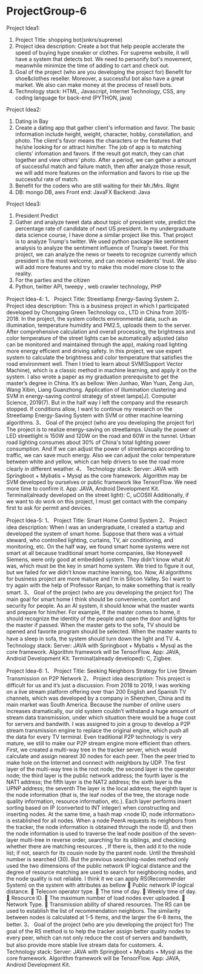 # ProjectGroup-6

Project Idea1:
1. Project Title:
shopping bot(snkrs/supreme)
2. Project idea description:
Create a bot that help people acclerate the speed of buying hype sneaker or clothes. For supreme website, it will have a system that detects bot. We need to personify bot's movement, meanwhile minimize the time of adding to cart and check out. 
3. Goal of the project (who are you developing the project for)
Benefit for shoe&clothes reseller. Moreover, a successful bot also have a great market. We also can make money at the process of resell bots.
4. Technology stack:
HTML, Javascript, Internet Technology, CSS, any coding language for back-end (PYTHON, java)

Project Idea2:
1. Dating in Bay
2. Create a dating app that gather client's information and favor. The basic information include height, weight, character, hobby, constellation, and photo. The client's favor means the characters or the features that he/she looking for or attract him/her. The job of app is to matching clients' infomation and favors. If the result got match, they can chat together and view others' photo. After a period, we can gather a amount of successful match and failure match, then after analyze those result, we will add more features on the information and favors to rise up the successful rate of match. 
3. Benefit for the coders who are still waiting for their Mr./Mrs. Right
4. DB: mongo DB, aws  Front end: JavaFX  Backend: Java

Project Idea3:
1. President Predict
2. Gather and analyze tweet data about topic of president vote, predict the percentage rate of candidate of next US president. In my undergraduate data science course, I have done a similar project like this. That project is to analyze Trump's twitter. We used python package like sentiment analysis to analyze the sentiment influence of Trump's tweet. For this project, we can analyze the news or tweets to recognize currently which president is the most welcome, and can receive residents' trust. We also will add more features and try to make this model more close to the reality. 
3. For the parties and the citizen
4. Python, twitter API, tweepy , web crawler technology, PHP

Project Idea-4: 
1、	Project Title:
    Streetlamp Energy-Saving System
2、	Project idea description:
    This is a business project in which I participated developed by Chongqing Green Technology co., LTD in China from 2015-2018. In the project, the system collects environmental data, such as illumination, temperature humidity and PM2.5, uploads them to the server. After comprehensive calculation and overall processing, the brightness and color temperature of the street lights can be automatically adjusted (also can be monitored and maintained through the app), making road lighting more energy efficient and driving safety.
    In this project, we use expert system to calculate the brightness and color temperature that satisfies the road environment well. Then I tried to learn about SVM(Support Vector Machine), which is a classic method in machine learning, and apply it on the system. I also wrote a paper as my graduation prerequisite to get the master’s degree in China. It’s as bellow:
    Wen Junhao, Wan Yuan, Zeng Jun, Wang Xibin, Liang Guanzhong. Application of illumination clustering and SVM in energy-saving control strategy of street lamps[J]. Computer Science, 2019(7).
    But in the half way I left the company and the research stopped. If conditions allow, I want to continue my research on the Streetlamp Energy-Saving System with SVM or other machine learning algorithms.
3、	Goal of the project (who are you developing the project for)
    The project is to realize energy-saving on streetlamps. Usually the power of LED streetlight is 150W and 120W on the road and 60W in the tunnel. Urban road lighting consumes about 30% of China's total lighting power consumption. And If we can adjust the power of streetlamps according to traffic, we can save much energy. Also we can adjust the color temperature between white and yellow, which can help drivers to see the road more clearly in different weather.
4、	Technology stack:
    Server: JAVA with Springboot + Mybatis + Mysql as the core framework. Algorithm may be SVM developed by ourselves or public framework like TensorFlow. We need more time to confirm it.
    App: JAVA, Android Development Kit.
    Terminal(already developed on the street light): C, uCOSIII
    Additionally, if we want to do work on this project, I must get contact with the company first to ask for permit and devices. 

Project Idea-5: 
1、	Project Title:
    Smart Home Control System
2、	Project idea description:
    When I was an undergraduate, I created a startup and developed the system of smart home. Suppose that there was a virtual steward, who controlled lighting, curtains, TV, air conditioning, and monitoring, etc. 
    On the half way, we found smart home systems were not smart at all because traditional smart home companies, like Honeywell Siemens, were only good at embedded system. They didn’t know what AI was, which must be the key in smart home system. We tried to figure it out, but we failed for we didn’t know machine learning, too.
    Now, AI algorithms for business project are more mature and I’m in Silicon Valley. So I want to try again with the help of Professor Ranjan, to make something that is really smart.
3、	Goal of the project (who are you developing the project for)
    The main goal for smart home I think should be convenience, comfort and security for people. As an AI system, it should know what the master wants and prepare for him/her. For example, If the master comes to home, it should recognize the identity of the people and open the door and lights for the master if passed. When the master gets to the sofa, TV should be opened and favorite program should be selected. When the master wants to have a sleep in sofa, the system should turn down the light and TV.
4、	Technology stack:
    Server: JAVA with Springboot + Mybatis + Mysql as the core framework. Algorithm framework will be TensorFlow. 
    App: JAVA, Android Development Kit.
    Terminal(already developed): C, Zigbee.

Project Idea-6: 
1、	Project Title:
    Seeking Neighbors Strategy for Live Stream Transmission on P2P Network
2、	Project idea description:
    This project is difficult for us and it’s just a discussion. From 2018 to 2019, I was working on a live stream platform offering over than 200 English and Spanish TV channels, which was developed by a company in Shenzhen, China and its main market was South America. 
    Because the number of online users increases dramatically, our old system couldn’t withstand a huge amount of stream data transmission, under which situation there would be a huge cost for servers and bandwith. I was assigned to join a group to develop a P2P stream transmission engine to replace the original engine, which push all the data for every TV terminal. Even traditional P2P technology is very mature, we still to make our P2P stream engine more efficient than others. First, we created a multi-way tree in the tracker server, which would calculate and assign nearest 30 nodes for each peer. Then the peer tried to make hole on the Internet and connect with neighbors by UDP. 
    The first layer of the multi-way tree is the root node; the second layer is the operator node; the third layer is the public network address; the fourth layer is the NAT1 address; the fifth layer is the NAT2 address; the sixth layer is the UPNP address; the seventh The layer is the local address; the eighth layer is the node information (that is, the leaf nodes of the tree, the storage node quality information, resource information, etc.). Each layer performs insert sorting based on IP (converted to INT integer) when constructing and inserting nodes. At the same time, a hash map <node ID, node information> is established for all nodes. When a node PeerA requests its neighbors from the tracker, the node information is obtained through the node ID, and then the node information is used to traverse the leaf node position of the seven-layer multi-tree in reverse order, searching for its siblings, and checking whether there are matching resources. , If there is, then add it to the node list; if not, search for its cousin node by the parent node. Until the threshold number is searched (30).
    But the previous searching-nodes method only used the two dimensions of the public network IP logical distance and the degree of resource matching are used to search for neighboring nodes, and the node quality is not reliable. I think it we can apply RS(Recommender System) on the system with attributes as bellow
    	Public network IP logical distance.
    	Telecom operator type.
    	The time of day.
    	Weekly time of day.
    	Resource ID.
    	The maximum number of load nodes ever uploaded.
    	Network Type.
    	Transmission ability of shared resources.
    The RS can be used to establish the list of recommendation neighbors. The similarity between nodes is calculated at 1-5 items, and the larger the 6-8 items, the better.
3、	Goal of the project (who are you developing the project for)
    The goal of the RS method is to help the tracker assign better quality nodes to every peer, which can not only reduce the cost of servers and bandwith, but also provide more stable live stream data for customers.
4、	Technology stack:
    Server: JAVA with Springboot + Mybatis + Mysql as the core framework. Algorithm framework will be TensorFlow. 
    App: JAVA, Android Development Kit.
